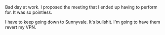 Bad day at work. I proposed the meeting that I ended up having to perform for. It was so pointless.

I have to keep going down to Sunnyvale. It's bullshit. I'm going to have them revert my VPN.
